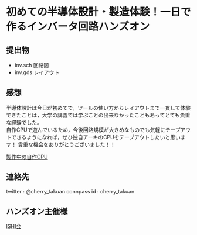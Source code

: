 # 初めての半導体設計・製造体験！一日で作るインバータ回路ハンズオン

## 提出物

- inv.sch 回路図
- inv.gds レイアウト

## 感想
半導体設計は今日が初めてで，ツールの使い方からレイアウトまで一貫して体験できたことは，大学の講義では学ぶことの出来なかったこともあってとても貴重な経験でした。  
自作CPUで遊んでいるため，今後回路規模が大きめなものでも気軽にテープアウトできるようになれば，ぜひ独自アーキのCPUをテープアウトしたいと思います！
貴重な機会をありがとうございました！！

[製作中の自作CPU](https://github.com/cherry-takuan/nlp)

## 連絡先
twitter : @cherry_takuan
connpass id : cherry_takuan

## ハンズオン主催様

[ISHI会](https://github.com/ishi-kai)